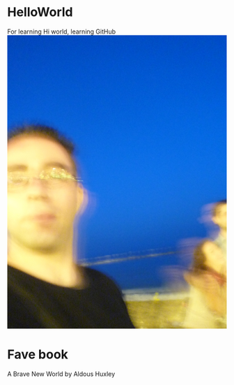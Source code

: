# HelloWorld
For learning
Hi world, learning GitHub
![Headshot](BCNbeach.jpg)
# Fave book
A Brave New World by Aldous Huxley
